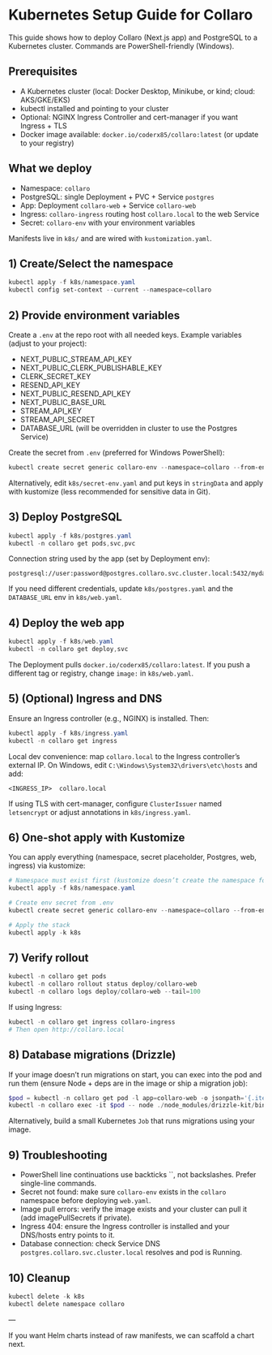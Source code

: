 # Kubernetes Setup Guide for Collaro

This guide shows how to deploy Collaro (Next.js app) and PostgreSQL to a Kubernetes cluster. Commands are PowerShell-friendly (Windows).

## Prerequisites
- A Kubernetes cluster (local: Docker Desktop, Minikube, or kind; cloud: AKS/GKE/EKS)
- kubectl installed and pointing to your cluster
- Optional: NGINX Ingress Controller and cert-manager if you want Ingress + TLS
- Docker image available: `docker.io/coderx85/collaro:latest` (or update to your registry)

## What we deploy
- Namespace: `collaro`
- PostgreSQL: single Deployment + PVC + Service `postgres`
- App: Deployment `collaro-web` + Service `collaro-web`
- Ingress: `collaro-ingress` routing host `collaro.local` to the web Service
- Secret: `collaro-env` with your environment variables

Manifests live in `k8s/` and are wired with `kustomization.yaml`.

## 1) Create/Select the namespace
```powershell
kubectl apply -f k8s/namespace.yaml
kubectl config set-context --current --namespace=collaro
```

## 2) Provide environment variables
Create a `.env` at the repo root with all needed keys. Example variables (adjust to your project):
- NEXT_PUBLIC_STREAM_API_KEY
- NEXT_PUBLIC_CLERK_PUBLISHABLE_KEY
- CLERK_SECRET_KEY
- RESEND_API_KEY
- NEXT_PUBLIC_RESEND_API_KEY
- NEXT_PUBLIC_BASE_URL
- STREAM_API_KEY
- STREAM_API_SECRET
- DATABASE_URL (will be overridden in cluster to use the Postgres Service)

Create the secret from `.env` (preferred for Windows PowerShell):
```powershell
kubectl create secret generic collaro-env --namespace=collaro --from-env-file=.env --dry-run=client -o yaml | kubectl apply -f -
```

Alternatively, edit `k8s/secret-env.yaml` and put keys in `stringData` and apply with kustomize (less recommended for sensitive data in Git).

## 3) Deploy PostgreSQL
```powershell
kubectl apply -f k8s/postgres.yaml
kubectl -n collaro get pods,svc,pvc
```

Connection string used by the app (set by Deployment env):
```
postgresql://user:password@postgres.collaro.svc.cluster.local:5432/mydatabase
```

If you need different credentials, update `k8s/postgres.yaml` and the `DATABASE_URL` env in `k8s/web.yaml`.

## 4) Deploy the web app
```powershell
kubectl apply -f k8s/web.yaml
kubectl -n collaro get deploy,svc
```

The Deployment pulls `docker.io/coderx85/collaro:latest`. If you push a different tag or registry, change `image:` in `k8s/web.yaml`.

## 5) (Optional) Ingress and DNS
Ensure an Ingress controller (e.g., NGINX) is installed. Then:
```powershell
kubectl apply -f k8s/ingress.yaml
kubectl -n collaro get ingress
```

Local dev convenience: map `collaro.local` to the Ingress controller’s external IP. On Windows, edit `C:\Windows\System32\drivers\etc\hosts` and add:
```
<INGRESS_IP>  collaro.local
```

If using TLS with cert-manager, configure `ClusterIssuer` named `letsencrypt` or adjust annotations in `k8s/ingress.yaml`.

## 6) One-shot apply with Kustomize
You can apply everything (namespace, secret placeholder, Postgres, web, ingress) via kustomize:
```powershell
# Namespace must exist first (kustomize doesn’t create the namespace for cluster-scoped operations)
kubectl apply -f k8s/namespace.yaml

# Create env secret from .env
kubectl create secret generic collaro-env --namespace=collaro --from-env-file=.env --dry-run=client -o yaml | kubectl apply -f -

# Apply the stack
kubectl apply -k k8s
```

## 7) Verify rollout
```powershell
kubectl -n collaro get pods
kubectl -n collaro rollout status deploy/collaro-web
kubectl -n collaro logs deploy/collaro-web --tail=100
```

If using Ingress:
```powershell
kubectl -n collaro get ingress collaro-ingress
# Then open http://collaro.local
```

## 8) Database migrations (Drizzle)
If your image doesn’t run migrations on start, you can exec into the pod and run them (ensure Node + deps are in the image or ship a migration job):
```powershell
$pod = kubectl -n collaro get pod -l app=collaro-web -o jsonpath='{.items[0].metadata.name}'
kubectl -n collaro exec -it $pod -- node ./node_modules/drizzle-kit/bin/cli.js migrate
```

Alternatively, build a small Kubernetes `Job` that runs migrations using your image.

## 9) Troubleshooting
- PowerShell line continuations use backticks ``, not backslashes. Prefer single-line commands.
- Secret not found: make sure `collaro-env` exists in the `collaro` namespace before deploying `web.yaml`.
- Image pull errors: verify the image exists and your cluster can pull it (add imagePullSecrets if private).
- Ingress 404: ensure the Ingress controller is installed and your DNS/hosts entry points to it.
- Database connection: check Service DNS `postgres.collaro.svc.cluster.local` resolves and pod is Running.

## 10) Cleanup
```powershell
kubectl delete -k k8s
kubectl delete namespace collaro
```

—

If you want Helm charts instead of raw manifests, we can scaffold a chart next.

